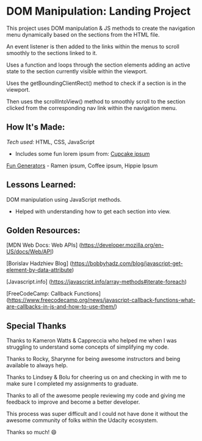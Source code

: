 # DOM Manipulation: Landing Project

This project uses DOM manipulation & JS methods to create the navigation menu dynamically based on the sections from the HTML file. 

An event listener is then added to the links within the menus to scroll smoothly to the sections linked to it. 

Uses a function and loops through the section elements adding an active state to the section currently visible within the viewport.

Uses the getBoundingClientRect() method to check if a section is in the viewport.

Then uses the scrollIntoView() method to smoothly scroll to the section clicked from the corresponding nav link within the navigation menu.

## How It's Made:
*Tech used:*  HTML, CSS, JavaScript
- Includes some fun lorem ipsum from:
[Cupcake ipsum](https://cupcakeipsum.com/paragraphs/1/length/long/with_love/true/start_with_cupcake/true/seed/374800f988ebcc19b9b6228b35ca5134325d7d76daee4c2699a2a76fb5e106f2)

[Fun Generators](https://fungenerators.com/lorem-ipsum/ramen/)
    - Ramen ipsum, Coffee ipsum, Hippie Ipsum
## Lessons Learned:
DOM manipulation using JavaScript methods. 
- Helped with understanding how to get each section into view. 

## Golden Resources:

[MDN Web Docs: Web APIs] (https://developer.mozilla.org/en-US/docs/Web/API) 

[Borislav Hadzhiev Blog] (https://bobbyhadz.com/blog/javascript-get-element-by-data-attribute)

[Javascript.info] (https://javascript.info/array-methods#iterate-foreach)

[FreeCodeCamp: Callback Functions] (https://www.freecodecamp.org/news/javascript-callback-functions-what-are-callbacks-in-js-and-how-to-use-them/)

## Special Thanks
Thanks to Kameron Watts & Cappreccia who helped me when I was struggling to understand some concepts of simplifying my code. 

Thanks to Rocky, Sharynne for being awesome instructors and being available to always help. 

Thanks to Lindsey & Bolu for cheering us on and checking in with me to make sure I completed my assignments to graduate.

Thanks to all of the awesome people reviewing my code and giving me feedback to improve and become a better developer.

This process was super difficult and I could not have done it without the awesome community of folks within the Udacity ecosystem. 

Thanks so much! 😄